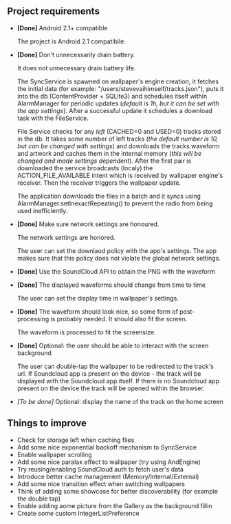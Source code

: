 Project requirements
---

* **[Done]** Android 2.1+ compatible

	The project is Android 2.1 compatibile. 


* **[Done]** Don't unnecessarily drain battery.

	It does not unnecessary drain battery life. 
	
	The SyncService is spawned on wallpaper's engine creation, it fetches the initial data (for example: "/users/stevevaihimself/tracks.json"), puts it into the db (ContentProvider + SQLite3) and schedules itself within AlarmManager for periodic updates (*default is 1h, but it can be set with the app settings*). After a successful update it schedules a download task with the FileService.
	
	File Service checks for any *left* (CACHED=0 and USED=0) tracks stored in the db. It takes some number of left tracks (*the default number is 10, but can be changed with settings*) and downloads the tracks waveform and artwork and caches them in the internal memory (*this will be changed and made settings dependent*). After the first pair is downloaded the service broadcasts (localy) the ACTION_FILE_AVAILABLE intent which is received by wallpaper engine's receiver. Then the receiver triggers the wallpaper update.
	
	The application downloads the files in a batch and it syncs using AlarmManager.setInexactRepeating() to prevent the radio from being used inefficiently.


* **[Done]** Make sure network settings are honoured.

	The network settings are honored.
	
	The user can set the downlaod policy with the app's settings. The app makes sure that this policy does not violate the global network settings.


* **[Done]** Use the SoundCloud API to obtain the PNG with the waveform

* **[Done]** The displayed waveforms should change from time to time

	The user can set the display time in wallpaper's settings.


* **[Done]** The waveform should look nice, so some form of post-processing is probably needed. It should also fit the screen.

	The waveform is processed to fit the screensize.


* **[Done]** Optional: the user should be able to interact with the screen background

	The user can double-tap the wallpaper to be redirected to the track's url. If Soundcloud app is present on the device - the track will be displayed with the Soundcloud app itself. If there is no Soundcloud app present on the device the track will be opened within the browser.
	

* *[To be done]* Optional: display the name of the track on the home screen

Things to improve
---

* Check for storage left when caching files
* Add some nice exponential backoff mechanism to SyncService
* Enable wallpaper scrolling
* Add some nice paralax effect to wallpaper (try using AndEngine)
* Try reusing/enabling SoundCloud auth to fetch user's data
* Introduce better cache management (Memory/Internal/External)
* Add some nice transition effect when switching wallpapers
* Think of adding some showcase for better discoverability (for example the double tap)
* Enable adding aome picture from the Gallery as the background fillin 
* Create some custom IntegerListPreference

